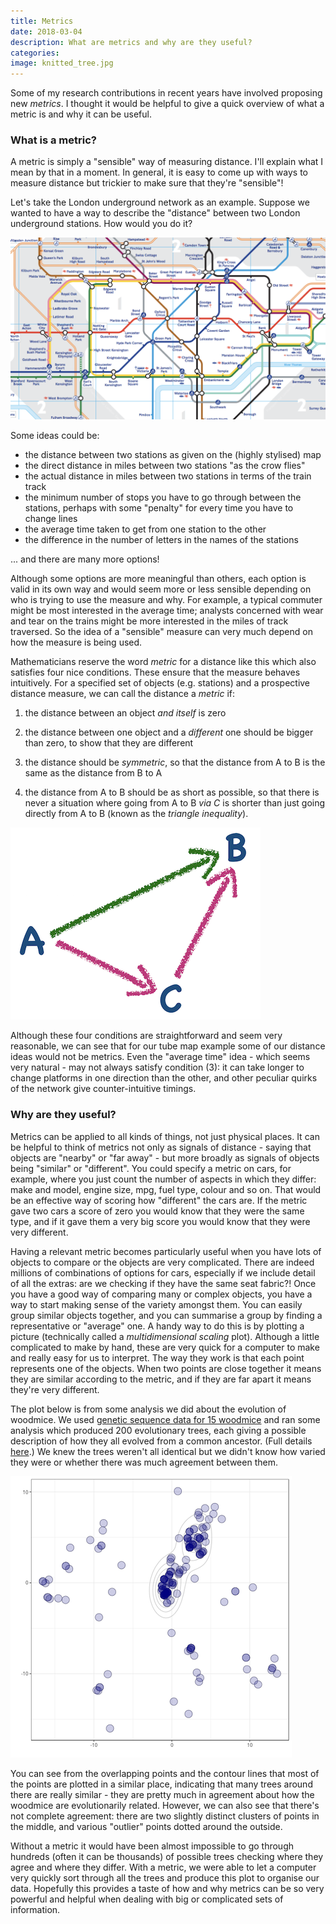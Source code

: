 ```yaml
---
title: Metrics
date: 2018-03-04
description: What are metrics and why are they useful?
categories:
image: knitted_tree.jpg
---
```


Some of my research contributions in recent years have involved proposing new _metrics_.
I thought it would be helpful to give a quick overview of what a metric is and why it can be useful.

### What is a metric?

A metric is simply a "sensible" way of measuring distance.
I'll explain what I mean by that in a moment.
In general, it is easy to come up with ways to measure distance but trickier to make sure that they're "sensible"!

Let's take the London underground network as an example.
Suppose we wanted to have a way to describe the "distance" between two London underground stations.
How would you do it?

![](/images/tube_map.png)

Some ideas could be:
* the distance between two stations as given on the (highly stylised) map
* the direct distance in miles between two stations "as the crow flies"
* the actual distance in miles between two stations in terms of the train track
* the minimum number of stops you have to go through between the stations, perhaps with some "penalty" for every time you have to change lines
* the average time taken to get from one station to the other
* the difference in the number of letters in the names of the stations

... and there are many more options!

Although some options are more meaningful than others, each option is valid in its own way and would seem more or less sensible depending on who is trying to use the measure and why.
For example, a typical commuter might be most interested in the average time; analysts concerned with wear and tear on the trains might be more interested in the miles of track traversed.
So the idea of a "sensible" measure can very much depend on how the measure is being used.

Mathematicians reserve the word _metric_ for a distance like this which also satisfies four nice conditions.
These ensure that the measure behaves intuitively.
For a specified set of objects (e.g. stations) and a prospective distance measure, we can call the distance a _metric_ if:
1. the distance between an object _and itself_ is zero

2. the distance between one object and a _different_ one should be bigger than zero, to show that they are different

3. the distance should be _symmetric_, so that the distance from A to B is the same as the distance from B to A

4. the distance from A to B should be as short as possible, so that there is never a situation where going from A to B _via C_ is shorter than just going directly from A to B (known as the _triangle inequality_).

![](/images/triangle_inequality.png)

Although these four conditions are straightforward and seem very reasonable, we can see that for our tube map example some of our distance ideas would not be metrics.
Even the "average time" idea - which seems very natural - may not always satisfy condition (3): it can take longer to change platforms in one direction than the other, and other peculiar quirks of the network give counter-intuitive timings.

### Why are they useful?

Metrics can be applied to all kinds of things, not just physical places.
It can be helpful to think of metrics not only as signals of distance - saying that objects are "nearby" or "far away" - but more broadly as signals of objects being "similar" or "different".
You could specify a metric on cars, for example, where you just count the number of aspects in which they differ: make and model, engine size, mpg, fuel type, colour and so on.
That would be an effective way of scoring how "different" the cars are.
If the metric gave two cars a score of zero you would know that they were the same type, and if it gave them a very big score you would know that they were very different.

Having a relevant metric becomes particularly useful when you have lots of objects to compare or the objects are very complicated.
There are indeed millions of combinations of options for cars, especially if we include detail of all the extras: are we checking if they have the same seat fabric?!
Once you have a good way of comparing many or complex objects, you have a way to start making sense of the variety amongst them.
You can easily group similar objects together, and you can summarise a group by finding a representative or "average" one.
A handy way to do this is by plotting a picture (technically called a _multidimensional scaling_ plot).
Although a little complicated to make by hand, these are very quick for a computer to make and really easy for us to interpret.
The way they work is that each point represents one of the objects.
When two points are close together it means they are similar according to the metric, and if they are far apart it means they're very different.

The plot below is from some analysis we did about the evolution of woodmice.
We used <a href="https://www.rdocumentation.org/packages/ape/versions/5.0/topics/woodmouse" target="_blank"> genetic sequence data for 15 woodmice</a> and ran some analysis which produced 200 evolutionary trees, each giving a possible description of how they all evolved from a common ancestor.
(Full details <a href="https://thibautjombart.github.io/treespace/articles/introduction.html" target="_blank"> here</a>.)
We knew the trees weren't all identical but we didn't know how varied they were or whether there was much agreement between them.

<img src="/images/woodmiceMDS.png" class="image-middle" alt="">

You can see from the overlapping points and the contour lines that most of the points are plotted in a similar place, indicating that many trees around there are really similar - they are pretty much in agreement about how the woodmice are evolutionarily related.
However, we can also see that there's not complete agreement: there are two slightly distinct clusters of points in the middle, and various "outlier" points dotted around the outside.

Without a metric it would have been almost impossible to go through hundreds (often it can be thousands) of possible trees checking where they agree and where they differ.
With a metric, we were able to let a computer very quickly sort through all the trees and produce this plot to organise our data.
Hopefully this provides a taste of how and why metrics can be so very powerful and helpful when dealing with big or complicated sets of information.
